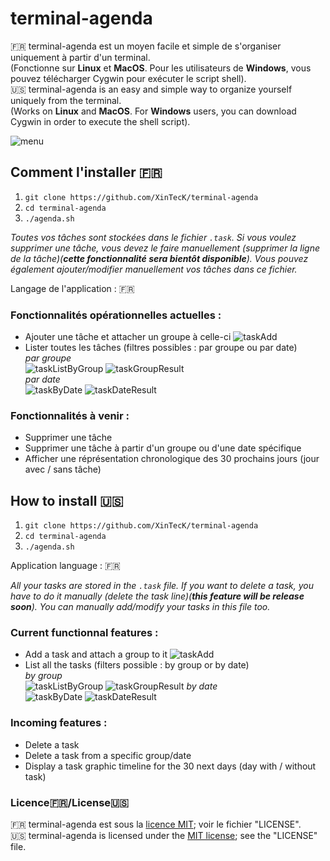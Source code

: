 # terminal-agenda
:fr: terminal-agenda est un moyen facile et simple de s'organiser uniquement à partir d'un terminal.  
(Fonctionne sur **Linux** et **MacOS**. Pour les utilisateurs de **Windows**, vous pouvez télécharger Cygwin pour exécuter le script shell).  
:us: terminal-agenda is an easy and simple way to organize yourself uniquely from the terminal.  
(Works on **Linux** and **MacOS**. For **Windows** users, you can download Cygwin in order to execute the shell script).

![menu](https://user-images.githubusercontent.com/43551457/60454404-048b9600-9c34-11e9-9c76-992d1980b06d.png)

## Comment l'installer :fr:
1.   `git clone https://github.com/XinTecK/terminal-agenda`
2.   `cd terminal-agenda`
3.   `./agenda.sh`

*Toutes vos tâches sont stockées dans le fichier `.task`. Si vous voulez supprimer une tâche, vous devez le faire manuellement (supprimer la ligne de la tâche)(**cette fonctionnalité sera bientôt disponible**). Vous pouvez également ajouter/modifier manuellement vos tâches dans ce fichier.*  

Langage de l'application : :fr:

### Fonctionnalités opérationnelles actuelles :
- Ajouter une tâche et attacher un groupe à celle-ci
![taskAdd](https://user-images.githubusercontent.com/43551457/60456103-aad99a80-9c38-11e9-86cb-38b86178bd3f.png)
- Lister toutes les tâches (filtres possibles : par groupe ou par date)  
*par groupe*  
![taskListByGroup](https://user-images.githubusercontent.com/43551457/60456155-c93f9600-9c38-11e9-9ff0-dd00c438dd71.png)
![taskGroupResult](https://user-images.githubusercontent.com/43551457/60456157-cba1f000-9c38-11e9-9ef4-287ec834813a.png)  
*par date*  
![taskByDate](https://user-images.githubusercontent.com/43551457/60456188-e83e2800-9c38-11e9-9f58-08328309bf7d.png)
![taskDateResult](https://user-images.githubusercontent.com/43551457/60456191-ea07eb80-9c38-11e9-8d4f-5d28eb0a6d40.png)  

### Fonctionnalités à venir :
- Supprimer une tâche
- Supprimer une tâche à partir d'un groupe ou d'une date spécifique
- Afficher une réprésentation chronologique des 30 prochains jours (jour avec / sans tâche)

## How to install :us:
1.   `git clone https://github.com/XinTecK/terminal-agenda`
2.   `cd terminal-agenda`
3.   `./agenda.sh`

Application language : :fr:

*All your tasks are stored in the `.task` file. If you want to delete a task, you have to do it manually (delete the task line)(**this feature will be release soon**). You can manually add/modify your tasks in this file too.*  

### Current functionnal features :
- Add a task and attach a group to it
![taskAdd](https://user-images.githubusercontent.com/43551457/60456103-aad99a80-9c38-11e9-86cb-38b86178bd3f.png)
- List all the tasks (filters possible : by group or by date)  
*by group*  
![taskListByGroup](https://user-images.githubusercontent.com/43551457/60456155-c93f9600-9c38-11e9-9ff0-dd00c438dd71.png)
![taskGroupResult](https://user-images.githubusercontent.com/43551457/60456157-cba1f000-9c38-11e9-9ef4-287ec834813a.png)
*by date*  
![taskByDate](https://user-images.githubusercontent.com/43551457/60456188-e83e2800-9c38-11e9-9f58-08328309bf7d.png)
![taskDateResult](https://user-images.githubusercontent.com/43551457/60456191-ea07eb80-9c38-11e9-8d4f-5d28eb0a6d40.png)  

### Incoming features :
- Delete a task
- Delete a task from a specific group/date
- Display a task graphic timeline for the 30 next days (day with / without task)

### Licence:fr:/License:us:
:fr: terminal-agenda est sous la [licence MIT](https://opensource.org/licenses/MIT); voir le fichier "LICENSE".  
:us: terminal-agenda is licensed under the [MIT license](https://opensource.org/licenses/MIT); see the "LICENSE" file.
